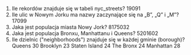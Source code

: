 1. Ile rekordów znajduje się w tabeli nyc_streets?
19091
2. Ile ulic w Nowym Jorku ma nazwy zaczynające się na „B”, „Q” i „M”?
17099
3. Jaka jest populacja miasta Nowy Jork?
8175032
4. Jaka jest populacja Bronxu, Manhattanu i Queens?
5201602
5. Ile dzielnic ("neighborhoods") znajduje się w każdej gminie (borough)?
Queens 30
Brooklyn 23
Staten Island 24
The Bronx 24
Manhattan 28